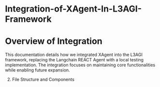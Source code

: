 # Integration-of-XAgent-In-L3AGI-Framework

# Overview of Integration
This documentation details how we integrated XAgent into the L3AGI framework, replacing the Langchain REACT Agent with a local testing implementation. The integration focuses on maintaining core functionalities while enabling future expansion.

2. File Structure and Components
